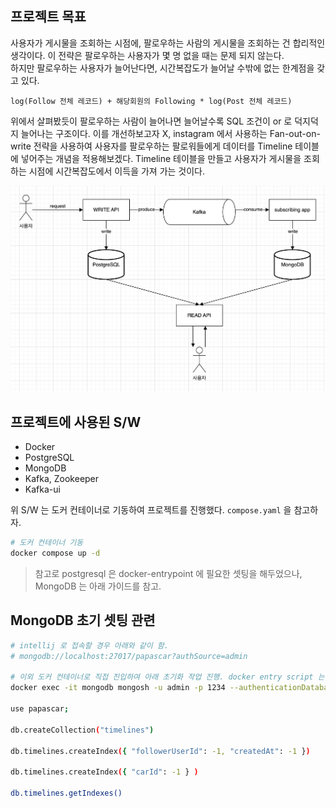 ## 프로젝트 목표
사용자가 게시물을 조회하는 시점에, 팔로우하는 사람의 게시물을 조회하는 건 합리적인 생각이다. 이 전략은 팔로우하는 사용자가 몇 명 없을 때는 문제 되지 않는다. \
하지만 팔로우하는 사용자가 늘어난다면, 시간복잡도가 늘어날 수밖에 없는 한계점을 갖고 있다.
```
log(Follow 전체 레코드) + 해당회원의 Following * log(Post 전체 레코드)
```
위에서 살펴봤듯이 팔로우하는 사람이 늘어나면 늘어날수록 SQL 조건이 or 로 덕지덕지 늘어나는 구조이다.
이를 개선하보고자 X, instagram 에서 사용하는 Fan-out-on-write 전략을 사용하여 사용자를 팔로우하는 팔로워들에게 데이터를 Timeline 테이블에 넣어주는 개념을 적용해보겠다.
Timeline 테이블을 만들고 사용자가 게시물을 조회하는 시점에 시간복잡도에서 이득을 가져 가는 것이다.

![img.png](img.png)

## 프로젝트에 사용된 S/W
- Docker
- PostgreSQL
- MongoDB
- Kafka, Zookeeper
- Kafka-ui

위 S/W 는 도커 컨테이너로 기동하여 프로젝트를 진행했다. `compose.yaml` 을 참고하자.
```bash
# 도커 컨테이너 기동
docker compose up -d
```

>참고로 postgresql 은 docker-entrypoint 에 필요한 셋팅을 해두었으나, MongoDB 는 아래 가이드를 참고. 
## MongoDB 초기 셋팅 관련
```bash
# intellij 로 접속할 경우 아래와 같이 함.
# mongodb://localhost:27017/papascar?authSource=admin

# 이외 도커 컨테이너로 직접 진입하여 아래 초기화 작업 진행. docker entry script 는.. 추후에 알아보겠음
docker exec -it mongodb mongosh -u admin -p 1234 --authenticationDatabase admin

use papascar;

db.createCollection("timelines")

db.timelines.createIndex({ "followerUserId": -1, "createdAt": -1 })

db.timelines.createIndex({ "carId": -1 } )

db.timelines.getIndexes()
```



